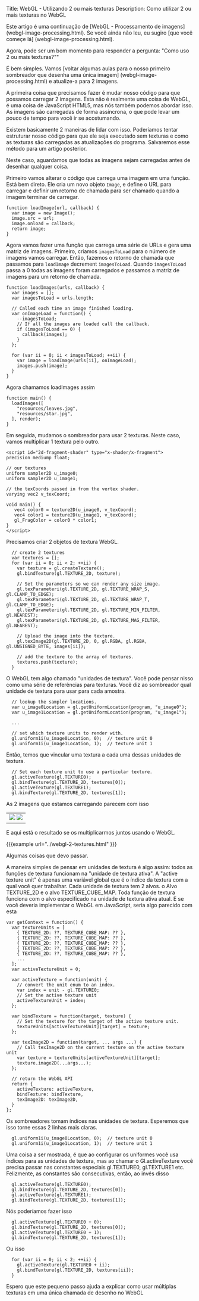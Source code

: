 Title: WebGL - Utilizando 2 ou mais texturas
Description: Como utilizar 2 ou mais texturas no WebGL

Este artigo é uma continuação de [WebGL -
Processamento de imagens] (webgl-image-processing.html). Se você ainda não leu, eu
sugiro [que você começe lá] (webgl-image-processing.html).

Agora, pode ser um bom momento para responder a pergunta: "Como uso 2 ou mais
texturas?""

É bem simples. Vamos [voltar algumas aulas para o nosso primeiro sombreador que
desenha uma única imagem] (webgl-image-processing.html) e atualize-a para 2
imagens.

A primeira coisa que precisamos fazer é mudar nosso código para que possamos carregar 2 imagens.
Esta não é realmente uma coisa de WebGL, é uma coisa de JavaScript HTML5, mas nós
também podemos abordar isso. As imagens são carregadas de forma assíncrona, o que pode levar
um pouco de tempo para você ir se acostumando.

Existem basicamente 2 maneiras de lidar com isso. Poderíamos tentar estruturar
nosso código para que ele seja executado sem texturas e como as texturas são carregadas
as atualizações do programa. Salvaremos esse método para um artigo posterior.

Neste caso, aguardamos que todas as imagens sejam carregadas antes de desenhar
qualquer coisa.

Primeiro vamos alterar o código que carrega uma imagem em uma função. Está
bem direto. Ele cria um novo objeto `Image`, e define o URL para
carregar e definir um retorno de chamada para ser chamado quando a imagem terminar de carregar.

```
function loadImage(url, callback) {
  var image = new Image();
  image.src = url;
  image.onload = callback;
  return image;
}
```

Agora vamos fazer uma função que carrega uma série de URLs e gera uma
matriz de imagens. Primeiro, criamos `imagesToLoad` para o número de imagens
vamos carregar. Então, fazemos o retorno de chamada que passamos para `loadImage`
decrement `imagesToLoad`. Quando `imagesToLoad` passa a 0 todas as imagens
foram carregados e passamos a matriz de imagens para um retorno de chamada.

```
function loadImages(urls, callback) {
  var images = [];
  var imagesToLoad = urls.length;

  // Called each time an image finished loading.
  var onImageLoad = function() {
    --imagesToLoad;
    // If all the images are loaded call the callback.
    if (imagesToLoad == 0) {
      callback(images);
    }
  };

  for (var ii = 0; ii < imagesToLoad; ++ii) {
    var image = loadImage(urls[ii], onImageLoad);
    images.push(image);
  }
}
```

Agora chamamos loadImages assim

```
function main() {
  loadImages([
    "resources/leaves.jpg",
    "resources/star.jpg",
  ], render);
}
```

Em seguida, mudamos o sombreador para usar 2 texturas. Neste caso, vamos multiplicar
1 textura pelo outro.

```
<script id="2d-fragment-shader" type="x-shader/x-fragment">
precision mediump float;

// our textures
uniform sampler2D u_image0;
uniform sampler2D u_image1;

// the texCoords passed in from the vertex shader.
varying vec2 v_texCoord;

void main() {
   vec4 color0 = texture2D(u_image0, v_texCoord);
   vec4 color1 = texture2D(u_image1, v_texCoord);
   gl_FragColor = color0 * color1;
}
</script>
```

Precisamos criar 2 objetos de textura WebGL.

```
  // create 2 textures
  var textures = [];
  for (var ii = 0; ii < 2; ++ii) {
    var texture = gl.createTexture();
    gl.bindTexture(gl.TEXTURE_2D, texture);

    // Set the parameters so we can render any size image.
    gl.texParameteri(gl.TEXTURE_2D, gl.TEXTURE_WRAP_S, gl.CLAMP_TO_EDGE);
    gl.texParameteri(gl.TEXTURE_2D, gl.TEXTURE_WRAP_T, gl.CLAMP_TO_EDGE);
    gl.texParameteri(gl.TEXTURE_2D, gl.TEXTURE_MIN_FILTER, gl.NEAREST);
    gl.texParameteri(gl.TEXTURE_2D, gl.TEXTURE_MAG_FILTER, gl.NEAREST);

    // Upload the image into the texture.
    gl.texImage2D(gl.TEXTURE_2D, 0, gl.RGBA, gl.RGBA, gl.UNSIGNED_BYTE, images[ii]);

    // add the texture to the array of textures.
    textures.push(texture);
  }
```

O WebGL tem algo chamado "unidades de textura". Você pode pensar nisso como uma série de referências
para texturas. Você diz ao sombreador qual unidade de textura para usar para cada amostra.

```
  // lookup the sampler locations.
  var u_image0Location = gl.getUniformLocation(program, "u_image0");
  var u_image1Location = gl.getUniformLocation(program, "u_image1");

  ...

  // set which texture units to render with.
  gl.uniform1i(u_image0Location, 0);  // texture unit 0
  gl.uniform1i(u_image1Location, 1);  // texture unit 1
```

Então, temos que vincular uma textura a cada uma dessas unidades de textura.

```
  // Set each texture unit to use a particular texture.
  gl.activeTexture(gl.TEXTURE0);
  gl.bindTexture(gl.TEXTURE_2D, textures[0]);
  gl.activeTexture(gl.TEXTURE1);
  gl.bindTexture(gl.TEXTURE_2D, textures[1]);
```

As 2 imagens que estamos carregando parecem com isso

<style>.glocal-center { text-align: center; } .glocal-center-content { margin-left: auto; margin-right: auto; }</style>
<div class="glocal-center"><table class="glocal-center-content"><tr><td><img src="../resources/leaves.jpg" /> <img src="../resources/star.jpg" /></td></tr></table></div>

E aqui está o resultado se os multiplicarmos juntos usando o WebGL.

{{{example url="../webgl-2-textures.html" }}}

Algumas coisas que devo passar.

A maneira simples de pensar em unidades de textura é algo assim: todos
as funções de textura funcionam na "unidade de textura ativa". A "active texture unit"
é apenas uma variável global que é o índice da textura
com a qual você quer trabalhar. Cada unidade de textura tem 2 alvos. o
Alvo TEXTURE_2D e o alvo TEXTURE_CUBE_MAP. Toda função de textura
funciona com o alvo especificado na unidade de textura ativa atual. E se
você deveria implementar o WebGL em JavaScript, seria algo parecido com
esta

```
var getContext = function() {
  var textureUnits = [
    { TEXTURE_2D: ??, TEXTURE_CUBE_MAP: ?? },
    { TEXTURE_2D: ??, TEXTURE_CUBE_MAP: ?? },
    { TEXTURE_2D: ??, TEXTURE_CUBE_MAP: ?? },
    { TEXTURE_2D: ??, TEXTURE_CUBE_MAP: ?? },
    { TEXTURE_2D: ??, TEXTURE_CUBE_MAP: ?? },
    ...
  ];
  var activeTextureUnit = 0;

  var activeTexture = function(unit) {
    // convert the unit enum to an index.
    var index = unit - gl.TEXTURE0;
    // Set the active texture unit
    activeTextureUnit = index;
  };

  var bindTexture = function(target, texture) {
    // Set the texture for the target of the active texture unit.
    textureUnits[activeTextureUnit][target] = texture;
  };

  var texImage2D = function(target, ... args ...) {
    // Call texImage2D on the current texture on the active texture unit
    var texture = textureUnits[activeTextureUnit][target];
    texture.image2D(...args...);
  };

  // return the WebGL API
  return {
    activeTexture: activeTexture,
    bindTexture: bindTexture,
    texImage2D: texImage2D,
  }
};
```

Os sombreadores tomam índices nas unidades de textura. Esperemos que isso torne essas 2 linhas mais claras.

```
  gl.uniform1i(u_image0Location, 0);  // texture unit 0
  gl.uniform1i(u_image1Location, 1);  // texture unit 1
```

Uma coisa a ser mostrada, é que ao configurar os uniformes você usa índices para as unidades de textura,
mas ao chamar o Gl.activeTexture você precisa passar nas constantes especiais gl.TEXTURE0, gl.TEXTURE1 etc.
Felizmente, as constantes são consecutivas, então, ao invés disso

```
  gl.activeTexture(gl.TEXTURE0);
  gl.bindTexture(gl.TEXTURE_2D, textures[0]);
  gl.activeTexture(gl.TEXTURE1);
  gl.bindTexture(gl.TEXTURE_2D, textures[1]);
```

Nós poderíamos fazer isso

```
  gl.activeTexture(gl.TEXTURE0 + 0);
  gl.bindTexture(gl.TEXTURE_2D, textures[0]);
  gl.activeTexture(gl.TEXTURE0 + 1);
  gl.bindTexture(gl.TEXTURE_2D, textures[1]);
```

Ou isso

```
  for (var ii = 0; ii < 2; ++ii) {
    gl.activeTexture(gl.TEXTURE0 + ii);
    gl.bindTexture(gl.TEXTURE_2D, textures[ii]);
  }
```

Espero que este pequeno passo ajuda a explicar como usar múltiplas texturas em uma única chamada de desenho no WebGL
